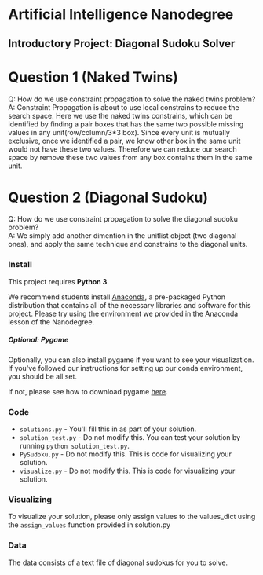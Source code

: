 # Artificial Intelligence Nanodegree
## Introductory Project: Diagonal Sudoku Solver

# Question 1 (Naked Twins)
Q: How do we use constraint propagation to solve the naked twins problem?  
A: Constraint Propagation is about to use local constrains to reduce the search space. Here we use the naked twins constrains, which can be identified by finding a pair boxes that has the same two possible missing values in any unit(row/column/3*3 box). Since every unit is mutually exclusive, once we identified a pair, we know other box in the same unit would not have these two values. Therefore we can reduce our search space by remove these two values from any box contains them in the same unit. 

# Question 2 (Diagonal Sudoku)
Q: How do we use constraint propagation to solve the diagonal sudoku problem?  
A: We simply add another dimention in the unitlist object (two diagonal ones), and apply the same technique and constrains to the diagonal units. 

### Install

This project requires **Python 3**.

We recommend students install [Anaconda](https://www.continuum.io/downloads), a pre-packaged Python distribution that contains all of the necessary libraries and software for this project. 
Please try using the environment we provided in the Anaconda lesson of the Nanodegree.

##### Optional: Pygame

Optionally, you can also install pygame if you want to see your visualization. If you've followed our instructions for setting up our conda environment, you should be all set.

If not, please see how to download pygame [here](http://www.pygame.org/download.shtml).

### Code

* `solutions.py` - You'll fill this in as part of your solution.
* `solution_test.py` - Do not modify this. You can test your solution by running `python solution_test.py`.
* `PySudoku.py` - Do not modify this. This is code for visualizing your solution.
* `visualize.py` - Do not modify this. This is code for visualizing your solution.

### Visualizing

To visualize your solution, please only assign values to the values_dict using the ```assign_values``` function provided in solution.py

### Data

The data consists of a text file of diagonal sudokus for you to solve.
